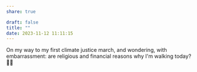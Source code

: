 ```yaml
---
share: true

draft: false
title: ""
date: 2023-11-12 11:11:15
---
```


On my way to my first climate justice march, and wondering, with embarrassment: are religious and financial reasons why I'm walking today? 🤔😂
